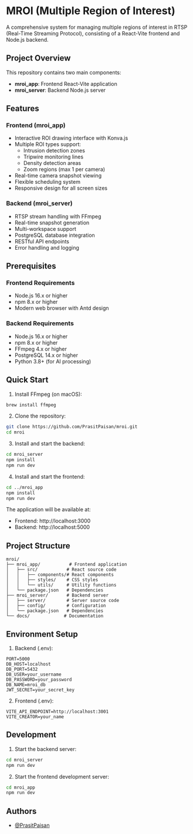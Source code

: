 # MROI (Multiple Region of Interest)

A comprehensive system for managing multiple regions of interest in RTSP (Real-Time Streaming Protocol), consisting of a React-Vite frontend and Node.js backend.

## Project Overview

This repository contains two main components:
- **mroi_app**: Frontend React-Vite application
- **mroi_server**: Backend Node.js server

## Features

### Frontend (mroi_app)
- Interactive ROI drawing interface with Konva.js
- Multiple ROI types support:
  - Intrusion detection zones
  - Tripwire monitoring lines
  - Density detection areas
  - Zoom regions (max 1 per camera)
- Real-time camera snapshot viewing
- Flexible scheduling system
- Responsive design for all screen sizes

### Backend (mroi_server)
- RTSP stream handling with FFmpeg
- Real-time snapshot generation
- Multi-workspace support
- PostgreSQL database integration
- RESTful API endpoints
- Error handling and logging

## Prerequisites

### Frontend Requirements
- Node.js 16.x or higher
- npm 8.x or higher
- Modern web browser with Antd design

### Backend Requirements
- Node.js 16.x or higher
- npm 8.x or higher
- FFmpeg 4.x or higher
- PostgreSQL 14.x or higher
- Python 3.8+ (for AI processing)

## Quick Start

1. Install FFmpeg (on macOS):
```bash
brew install ffmpeg
```

2. Clone the repository:
```bash
git clone https://github.com/PrasitPaisan/mroi.git
cd mroi
```

3. Install and start the backend:
```bash
cd mroi_server
npm install
npm run dev
```

4. Install and start the frontend:
```bash
cd ../mroi_app
npm install
npm run dev
```

The application will be available at:
- Frontend: http://localhost:3000
- Backend: http://localhost:5000

## Project Structure

```
mroi/
├── mroi_app/           # Frontend application
│   ├── src/           # React source code
│   │   ├── components/# React components
│   │   ├── styles/    # CSS styles
│   │   └── utils/     # Utility functions
│   └── package.json   # Dependencies
├── mroi_server/       # Backend server
│   ├── server/        # Server source code
│   ├── config/        # Configuration
│   └── package.json   # Dependencies
└── docs/             # Documentation
```

## Environment Setup

1. Backend (.env):
```env
PORT=5000
DB_HOST=localhost
DB_PORT=5432
DB_USER=your_username
DB_PASSWORD=your_password
DB_NAME=mroi_db
JWT_SECRET=your_secret_key
```

2. Frontend (.env):
```env
VITE_API_ENDPOINT=http://localhost:3001
VITE_CREATOR=your_name
```

## Development

1. Start the backend server:
```bash
cd mroi_server
npm run dev
```

2. Start the frontend development server:
```bash
cd mroi_app
npm run dev
```

## Authors

- [@PrasitPaisan](https://github.com/PrasitPaisan)
